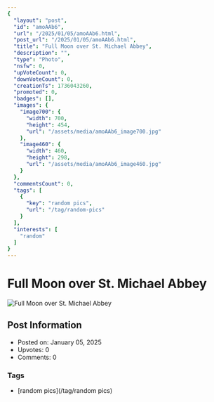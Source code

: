 ```yaml
---
{
  "layout": "post",
  "id": "amoAAb6",
  "url": "/2025/01/05/amoAAb6.html",
  "post_url": "/2025/01/05/amoAAb6.html",
  "title": "Full Moon over St. Michael Abbey",
  "description": "",
  "type": "Photo",
  "nsfw": 0,
  "upVoteCount": 0,
  "downVoteCount": 0,
  "creationTs": 1736043260,
  "promoted": 0,
  "badges": [],
  "images": {
    "image700": {
      "width": 700,
      "height": 454,
      "url": "/assets/media/amoAAb6_image700.jpg"
    },
    "image460": {
      "width": 460,
      "height": 298,
      "url": "/assets/media/amoAAb6_image460.jpg"
    }
  },
  "commentsCount": 0,
  "tags": [
    {
      "key": "random pics",
      "url": "/tag/random-pics"
    }
  ],
  "interests": [
    "random"
  ]
}
---
```


# Full Moon over St. Michael Abbey

![Full Moon over St. Michael Abbey](/assets/media/amoAAb6_image700.jpg)

## Post Information

- Posted on: January 05, 2025
- Upvotes: 0
- Comments: 0

### Tags

- [random pics](/tag/random pics)
